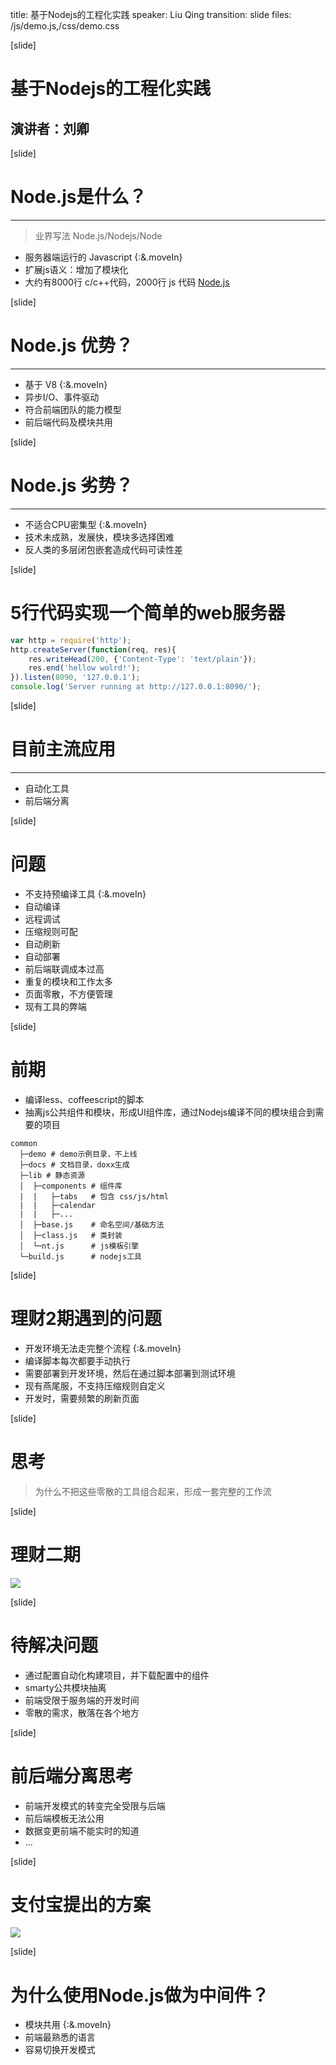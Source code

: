 title: 基于Nodejs的工程化实践
speaker: Liu Qing
transition: slide
files: /js/demo.js,/css/demo.css

[slide]

# 基于Nodejs的工程化实践
## 演讲者：刘卿

[slide]
# Node.js是什么？
---
> 业界写法 Node.js/Nodejs/Node

* 服务器端运行的 Javascript {:&.moveIn}
* 扩展js语义：增加了模块化
* 大约有8000行 c/c++代码，2000行 js 代码 [Node.js](https://github.com/joyent/node)

[slide]
# Node.js 优势？
---
* 基于 V8 {:&.moveIn}
* 异步I/O、事件驱动
* 符合前端团队的能力模型
* 前后端代码及模块共用

[slide]
# Node.js 劣势？
---
* 不适合CPU密集型 {:&.moveIn}
* 技术未成熟，发展快，模块多选择困难
* 反人类的多层闭包嵌套造成代码可读性差

[slide]
# 5行代码实现一个简单的web服务器

```javascript
var http = require('http');
http.createServer(function(req, res){
    res.writeHead(200, {'Content-Type': 'text/plain'}); 
    res.end('hellow wolrd!'); 
}).listen(8090, '127.0.0.1');
console.log('Server running at http://127.0.0.1:8090/');
```

[slide]
# 目前主流应用
---
* 自动化工具
* 前后端分离 

[slide]
# 问题

* 不支持预编译工具 {:&.moveIn}
* 自动编译
* 远程调试
* 压缩规则可配
* 自动刷新
* 自动部署
* 前后端联调成本过高
* 重复的模块和工作太多
* 页面零散，不方便管理
* 现有工具的弊端

[slide]
# 前期

* 编译less、coffeescript的脚本
* 抽离js公共组件和模块，形成UI组件库，通过Nodejs编译不同的模块组合到需要的项目
```
common
  ├─demo # demo示例目录，不上线
  ├─docs # 文档目录，doxx生成
  ├─lib # 静态资源
  │  ├─components # 组件库
  |  |   ├─tabs   # 包含 css/js/html
  |  |   ├─calendar
  |  |   ├─...
  │  ├─base.js    # 命名空间/基础方法
  │  ├─class.js   # 类封装
  │  └─nt.js      # js模板引擎
  └─build.js      # nodejs工具
```
[slide]

# 理财2期遇到的问题

* 开发环境无法走完整个流程 {:&.moveIn}
* 编译脚本每次都要手动执行
* 需要部署到开发环境，然后在通过脚本部署到测试环境
* 现有燕尾服，不支持压缩规则自定义
* 开发时，需要频繁的刷新页面

[slide]
# 思考

> 为什么不把这些零散的工具组合起来，形成一套完整的工作流

[slide]
# 理财二期
<img src="/nodejs/fe-build.jpg">

[slide]

# 待解决问题
* 通过配置自动化构建项目，并下载配置中的组件
* smarty公共模块抽离
* 前端受限于服务端的开发时间
* 零散的需求，散落在各个地方

[slide]
# 前后端分离思考

* 前端开发模式的转变完全受限与后端
* 前后端模板无法公用
* 数据变更前端不能实时的知道
* ...

[slide]
# 支付宝提出的方案
<img src="/nodejs/fe-end.png">

[slide]
# 为什么使用Node.js做为中间件？
* 模块共用 {:&.moveIn}
* 前端最熟悉的语言
* 容易切换开发模式